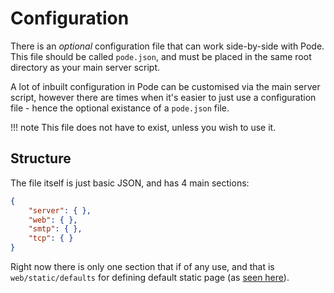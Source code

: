 # Configuration

There is an *optional* configuration file that can work side-by-side with Pode. This file should be called `pode.json`, and must be placed in the same root directory as your main server script.

A lot of inbuilt configuration in Pode can be customised via the main server script, however there are times when it's easier to just use a configuration file - hence the optional existance of a `pode.json` file.

!!! note
    This file does not have to exist, unless you wish to use it.

## Structure

The file itself is just basic JSON, and has 4 main sections:

```json
{
    "server": { },
    "web": { },
    "smtp": { },
    "tcp": { }
}
```

Right now there is only one section that if of any use, and that is `web/static/defaults` for defining default static page (as [seen here](../Routes/Overview#default-pages)).